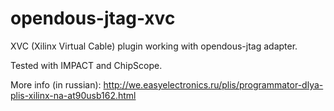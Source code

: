 # opendous-jtag-xvc
XVC (Xilinx Virtual Cable) plugin working with opendous-jtag adapter.

Tested with IMPACT and ChipScope.

More info (in russian): http://we.easyelectronics.ru/plis/programmator-dlya-plis-xilinx-na-at90usb162.html
